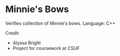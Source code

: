 # Minnie's Bows

Verifies collection of Minnie's bows.
Language: C++

Credit:
- Alyssa Bright
- Project for coursework at CSUF
